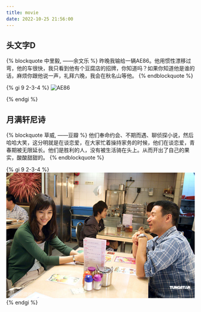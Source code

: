 ```yaml
---
title: movie
date: 2022-10-25 21:56:00
---
```


## 头文字D

{% blockquote 中里毅, ——余文乐 %}
昨晚我输给一辆AE86。他用惯性漂移过弯，他的车很快，我只看到他有个豆腐店的招牌，你知道吗？如果你知道他是谁的话，麻烦你跟他说一声，礼拜六晚，我会在秋名山等他。
{% endblockquote %}

{% gi 9 2-3-4 %} 
  ![AE86](https://w.wallhaven.cc/full/lm/wallhaven-lmkgry.jpg)

{% endgi %}
## 月满轩尼诗
{% blockquote 草威, ——豆瓣 %}
他们奉命约会、不期而遇、聊侦探小说，然后哈哈大笑，这分明就是在谈恋爱，在大家忙着操持家务的时候，他们在谈恋爱，青春期被无限延长。他们是胜利的人，没有被生活骑在头上。从而开出了自己的果实，酸酸甜甜的。
{% endblockquote %}

{% gi 9 2-3-4 %} 
![yuemanxuannishi](https://raw.githubusercontent.com/Meloor/imgbed/master/imgs/blog/yuemanxuannishi.jpg)
{% endgi %}
